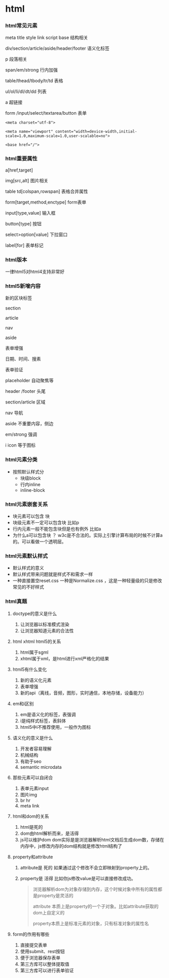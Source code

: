 # html

### html常见元素

meta title	style link  script  base   结构相关

div/section/article/aside/header/footer  语义化标签

p     段落相关

span/em/strong	行内加强

table/thead/tbody/tr/td   表格

ul/ol/li/dl/dt/dd  列表

a  超链接

form /input/select/textarea/button    表单



`<meta charset="utf-8">`

`<meta name="viewport" content="width=device-width,initial-scale=1.0,maximum-scale=1.0,user-scalable=no">`

`<base href="/">`

### html重要属性

a[href,target]    

img[src,alt]  图片相关

table td[colspan,rowspan]  表格合并属性

form[target,method,enctype]  form表单

input[type,value]    输入框

button[type]   按钮

select>option[value]   下拉窗口

label[for]   表单标记



### html版本

一律html5对html4支持非常好



### html5新增内容

新的区块标签

section

article

nav

aside

表单增强

日期、时间、搜素

表单验证

placeholder  自动聚焦等

header /footer 头尾

section/article 区域

nav 导航

aside 不重要内容，侧边

em/strong 强调

i icon  等于图标

### html元素分类

* 按照默认样式分
  * 块级block
  * 行内inline
  * inline-block

### html元素嵌套关系

* 块元素可以包含 块
* 块级元素不一定可以包含块 比如p
* 行内元素一般不能包含块但是也有例外 比如a
* 为什么a可以包含块 ？ w3c是不合法的。实际上引擎计算布局的时候不计算a的。可以看做一个透明层。

### html元素默认样式

* 默认样式的意义
* 默认样式带来问题就是样式不和需求一样
* 一种直接置空reset.css  一种是Normalize.css ，这是一种轻量级的只是修改常见的不好样式

### html真题

1. doctype的意义是什么

   1. 让浏览器以标准模式渲染
   2. 让浏览器知道元素的合法性

2. html xhtml  html5的关系

   1. html属于sgml
   2. xhtml属于xml，是html进行xml严格化的结果

3. html5有什么变化

   1. 新的语义化元素
   2. 表单增强
   3. 新的api（离线，音频，图形，实时通信，本地存储，设备能力）

4. em和i区别

   1. em是语义化的标签，表强调
   2. i是纯样式标签，表斜体
   3. html5中i不推荐使用，一般作为图标

5. 语义化的意义是什么

   1. 开发者容易理解
   2. 机械结构
   3. 有助于seo
   4. semantic microdata

6. 那些元素可以自闭合

   1. 表单元素input
   2. 图片img
   3. br hr
   4. meta link

7. html和dom的关系

   1. html是死的
   2. dom由html解析而来，是活得
   3. js可以维护dom   dom实际是是浏览器解析html文档后生成dom数，存储在内存中，js修改内存的dom结构就是修改html结构了

8. property和attribute

   1. attribute是 死的  如果通过这个修改不会立即映射到property上的。

   2. property是 活得  比如你js修改value是可以直接修改成功。

      > 浏览器解析dom为对象存储到内存，这个时候对象中所有的属性都是property是灵活的
      >
      > attribute	本质上是property的一个子对象。比如attribute获取的dom上自定义的
      >
      > property本质上是标准元素的对象，只有标准对象的属性名

9. form的作用有哪些

   1. 直接提交表单
   2. 使用submit、rest按钮
   3. 便于浏览器保存表单
   4. 第三方库可以整体提取值
   5. 第三方库可以进行表单验证





